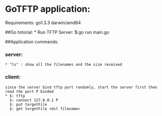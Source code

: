 GoTFTP application:
========================
Requirements: go1.3.3 darwin/amd64

##Go totorial:
	* Run TFTP Server: $:go run main.go

##Application commands:
### server:
	* "ls" : show all the filenames and the size received 
### client:
	since the server bind tftp port randomly, start the server first then read the port P binded
	* $: tftp
	  $: connect 127.0.0.1 P
	  $: put targetFile
	  $: get targetFile <dst filename>